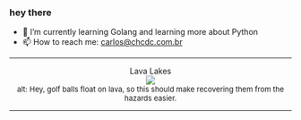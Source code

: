 ### hey there 

- :seedling: I’m currently learning Golang and learning more about Python
- :mailbox: How to reach me: carlos@chcdc.com.br


---


<!-- xkcd -->
<p align="center">Lava Lakes</br><img src=https://imgs.xkcd.com/comics/lava_lakes.png></br><font size =2>alt: Hey, golf balls float on lava, so this should make recovering them from the hazards easier.</br></font></p></table></p> 


<!-- xkcd -->
---

